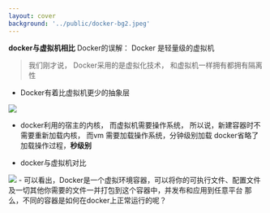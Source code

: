 ```yaml
---
layout: cover
background: '../public/docker-bg2.jpeg'
---
```


**docker与虚拟机相比**
<gradient-text class="text-yellow text-sm">
  Docker的误解： Docker 是轻量级的虚拟机
</gradient-text>

> 我们刚才说， Docker采用的是虚拟化技术， 和虚拟机一样拥有都拥有隔离性

<div class="flex justify-around gap-5 text-sm my-2">

  <div class="w-100">
  

  - Docker有着比虚拟机更少的抽象层
  
  <Image class="w-100" src="../public/vm&docker.png" />

  - docker利用的宿主的内核， 而虚拟机需要操作系统， 所以说，新建容器时不需要重新加载内核， 而vm 需要加载操作系统，分钟级别加载 docker省略了加载操作过程，**秒级别**
  </div>

  <div class="text-sm">
  
  - docker与虚拟机对比
  <Image class="w-120" src="../public/与虚拟机对比.png" />
  - 可以看出，Docker是一个虚拟环境容器，可以将你的可执行文件、配置文件及一切其他你需要的文件一并打包到这个容器中，并发布和应用到任意平台
  
  <gradient-text class="text-red">
    那么，不同的容器是如何在docker上正常运行的呢？
  </gradient-text>

  </div>

</div>
